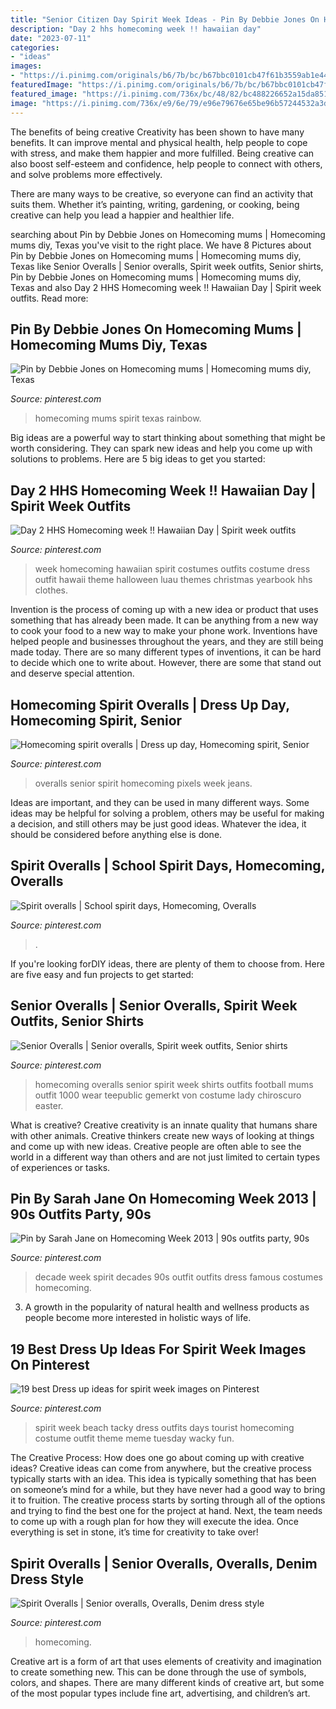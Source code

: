 ```yaml
---
title: "Senior Citizen Day Spirit Week Ideas - Pin By Debbie Jones On Homecoming Mums"
description: "Day 2 hhs homecoming week !! hawaiian day"
date: "2023-07-11"
categories:
- "ideas"
images:
- "https://i.pinimg.com/originals/b6/7b/bc/b67bbc0101cb47f61b3559ab1e442c97.jpg"
featuredImage: "https://i.pinimg.com/originals/b6/7b/bc/b67bbc0101cb47f61b3559ab1e442c97.jpg"
featured_image: "https://i.pinimg.com/736x/bc/48/82/bc488226652a15da8517da09179b104c.jpg"
image: "https://i.pinimg.com/736x/e9/6e/79/e96e79676e65be96b57244532a3dc626--senior-overalls-senior-pics.jpg"
---
```



The benefits of being creative
Creativity has been shown to have many benefits. It can improve mental and physical health, help people to cope with stress, and make them happier and more fulfilled.
Being creative can also boost self-esteem and confidence, help people to connect with others, and solve problems more effectively.

There are many ways to be creative, so everyone can find an activity that suits them. Whether it’s painting, writing, gardening, or cooking, being creative can help you lead a happier and healthier life.

	

		
searching about Pin by Debbie Jones on Homecoming mums | Homecoming mums diy, Texas you've visit to the right place. We have 8 Pictures about Pin by Debbie Jones on Homecoming mums | Homecoming mums diy, Texas like Senior Overalls | Senior overalls, Spirit week outfits, Senior shirts, Pin by Debbie Jones on Homecoming mums | Homecoming mums diy, Texas and also Day 2 HHS Homecoming week !! Hawaiian Day | Spirit week outfits. Read more:
		
    
## Pin By Debbie Jones On Homecoming Mums | Homecoming Mums Diy, Texas

<img loading=lazy src="https://i.pinimg.com/originals/ac/8f/55/ac8f553bd1b0498a5adb33bd53300456.png" onerror="this.onerror=null;this.src='https://tse2.mm.bing.net/th?id=OIP.-0_hXp0fCBVNp5T-oh7yQwHaNJ&amp;pid=15.1';" alt="Pin by Debbie Jones on Homecoming mums | Homecoming mums diy, Texas">

_Source: pinterest.com_

>homecoming mums spirit texas rainbow. 

	

Big ideas are a powerful way to start thinking about something that might be worth considering. They can spark new ideas and help you come up with solutions to problems. Here are 5 big ideas to get you started: 

    
## Day 2 HHS Homecoming Week !! Hawaiian Day | Spirit Week Outfits

<img loading=lazy src="https://i.pinimg.com/736x/0f/e3/1b/0fe31b24596f60b47aef77f5d2667e95--homecoming-week-homecoming-ideas.jpg" onerror="this.onerror=null;this.src='https://tse1.mm.bing.net/th?id=OIP.NDUMYvOPHoRwpMe1w0MYRAHaJ3&amp;pid=15.1';" alt="Day 2 HHS Homecoming week !! Hawaiian Day | Spirit week outfits">

_Source: pinterest.com_

>week homecoming hawaiian spirit costumes outfits costume dress outfit hawaii theme halloween luau themes christmas yearbook hhs clothes. 

	

Invention is the process of coming up with a new idea or product that uses something that has already been made. It can be anything from a new way to cook your food to a new way to make your phone work. Inventions have helped people and businesses throughout the years, and they are still being made today. There are so many different types of inventions, it can be hard to decide which one to write about. However, there are some that stand out and deserve special attention.

    
## Homecoming Spirit Overalls | Dress Up Day, Homecoming Spirit, Senior

<img loading=lazy src="https://i.pinimg.com/736x/e9/6e/79/e96e79676e65be96b57244532a3dc626--senior-overalls-senior-pics.jpg" onerror="this.onerror=null;this.src='https://tse4.mm.bing.net/th?id=OIP.babKUvPsFj2SQUouaUCLfwHaJ3&amp;pid=15.1';" alt="Homecoming spirit overalls | Dress up day, Homecoming spirit, Senior">

_Source: pinterest.com_

>overalls senior spirit homecoming pixels week jeans. 

	

Ideas are important, and they can be used in many different ways. Some ideas may be helpful for solving a problem, others may be useful for making a decision, and still others may be just good ideas. Whatever the idea, it should be considered before anything else is done.

    
## Spirit Overalls | School Spirit Days, Homecoming, Overalls

<img loading=lazy src="https://i.pinimg.com/736x/26/27/40/26274026a8fef6d4e125adb2304a6888.jpg" onerror="this.onerror=null;this.src='https://tse3.mm.bing.net/th?id=OIP.5CAN6M_x3PYurZbD0S1R2QHaJ3&amp;pid=15.1';" alt="Spirit overalls | School spirit days, Homecoming, Overalls">

_Source: pinterest.com_

>. 

	

If you're looking forDIY ideas, there are plenty of them to choose from. Here are five easy and fun projects to get started: 

    
## Senior Overalls | Senior Overalls, Spirit Week Outfits, Senior Shirts

<img loading=lazy src="https://i.pinimg.com/736x/bc/48/82/bc488226652a15da8517da09179b104c.jpg" onerror="this.onerror=null;this.src='https://tse2.mm.bing.net/th?id=OIP.l4jnJsnNjrjH4uVdfcFgBgHaJ3&amp;pid=15.1';" alt="Senior Overalls | Senior overalls, Spirit week outfits, Senior shirts">

_Source: pinterest.com_

>homecoming overalls senior spirit week shirts outfits football mums outfit 1000 wear teepublic gemerkt von costume lady chiroscuro easter. 

	

What is creative?
Creative creativity is an innate quality that humans share with other animals. Creative thinkers create new ways of looking at things and come up with new ideas. Creative people are often able to see the world in a different way than others and are not just limited to certain types of experiences or tasks.

    
## Pin By Sarah Jane On Homecoming Week 2013 | 90s Outfits Party, 90s

<img loading=lazy src="https://i.pinimg.com/originals/b6/7b/bc/b67bbc0101cb47f61b3559ab1e442c97.jpg" onerror="this.onerror=null;this.src='https://tse2.mm.bing.net/th?id=OIP.eX7kPtByeKXBy5mqLGO47gHaM3&amp;pid=15.1';" alt="Pin by Sarah Jane on Homecoming Week 2013 | 90s outfits party, 90s">

_Source: pinterest.com_

>decade week spirit decades 90s outfit outfits dress famous costumes homecoming. 

	

3. A growth in the popularity of natural health and wellness products as people become more interested in holistic ways of life. 

    
## 19 Best Dress Up Ideas For Spirit Week Images On Pinterest

<img loading=lazy src="https://s-media-cache-ak0.pinimg.com/736x/1c/6d/42/1c6d424b89be6b803cf18a0251331e76--school-week-school-fun.jpg" onerror="this.onerror=null;this.src='https://tse2.mm.bing.net/th?id=OIP.zsSFggXp3LnJihl7gitjswHaJ4&amp;pid=15.1';" alt="19 best Dress up ideas for spirit week images on Pinterest">

_Source: pinterest.com_

>spirit week beach tacky dress outfits days tourist homecoming costume outfit theme meme tuesday wacky fun. 

	

The Creative Process: How does one go about coming up with creative ideas?
Creative ideas can come from anywhere, but the creative process typically starts with an idea. This idea is typically something that has been on someone’s mind for a while, but they have never had a good way to bring it to fruition. The creative process starts by sorting through all of the options and trying to find the best one for the project at hand. Next, the team needs to come up with a rough plan for how they will execute the idea. Once everything is set in stone, it’s time for creativity to take over!

    
## Spirit Overalls | Senior Overalls, Overalls, Denim Dress Style

<img loading=lazy src="https://i.pinimg.com/736x/40/3e/9d/403e9d585aa90bce8bd7c8d55e8c8fdc.jpg" onerror="this.onerror=null;this.src='https://tse4.mm.bing.net/th?id=OIP.6ilLPP4rXbM-uycuxkLPIgHaJ3&amp;pid=15.1';" alt="Spirit Overalls | Senior overalls, Overalls, Denim dress style">

_Source: pinterest.com_

>homecoming. 

	

Creative art is a form of art that uses elements of creativity and imagination to create something new. This can be done through the use of symbols, colors, and shapes. There are many different kinds of creative art, but some of the most popular types include fine art, advertising, and children’s art.

